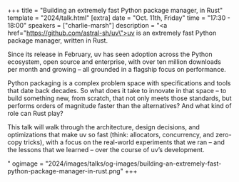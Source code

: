 +++
title = "Building an extremely fast Python package manager, in Rust"
template = "2024/talk.html"
[extra]
  date = "Oct. 11th, Friday"
  time = "17:30 - 18:00"
  speakers = ["charlie-marsh"]
  description = "<a href=\"https://github.com/astral-sh/uv\">uv</a> is an extremely fast Python package manager, written in Rust.</p><p>Since its release in February, uv has seen adoption across the Python ecosystem, open source and enterprise, with over ten million downloads per month and growing – all grounded in a flagship focus on performance.</p><p>Python packaging is a complex problem space with specifications and tools that date back decades. So what does it take to innovate in that space – to build something new, from scratch, that not only meets those standards, but performs orders of magnitude faster than the alternatives? And what kind of role can Rust play?</p><p>This talk will walk through the architecture, design decisions, and optimizations that make uv so fast (think: allocators, concurrency, and zero-copy tricks), with a focus on the real-world experiments that we ran – and the lessons that we learned – over the course of uv’s development.</p>"
  ogimage = "2024/images/talks/og-images/building-an-extremely-fast-python-package-manager-in-rust.png"
+++
